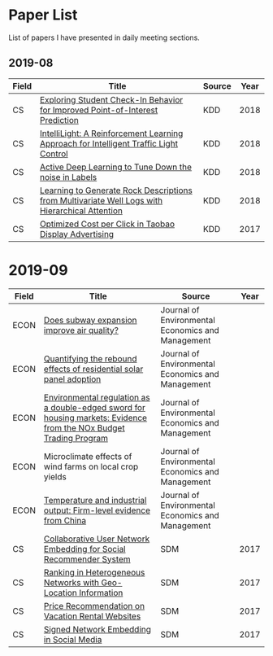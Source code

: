 # Paper List
List of papers I have presented in daily meeting sections.
## 2019-08
|Field|Title|Source|Year|
|-|-|-|-|
|CS|[Exploring Student Check-In Behavior for Improved Point-of-Interest Prediction](https://dl.acm.org/citation.cfm?id=3219902)|KDD|2018|
|CS|[IntelliLight: A Reinforcement Learning Approach for Intelligent Traffic Light Control](https://dl.acm.org/citation.cfm?id=3220096)|KDD|2018|
|CS|[Active Deep Learning to Tune Down the noise in Labels](https://dl.acm.org/citation.cfm?id=3219914)|KDD|2018|
|CS|[Learning to Generate Rock Descriptions from Multivariate Well Logs with Hierarchical Attention](https://dl.acm.org/citation.cfm?id=3098132)|KDD|2018|
|CS|[Optimized Cost per Click in Taobao Display Advertising](https://dl.acm.org/citation.cfm?id=3098134)|KDD|2017|

# 2019-09
|Field|Title|Source|Year|
|-|-|-|-|
|ECON|[Does subway expansion improve air quality?](https://www.sciencedirect.com/science/article/pii/S0095069618309173)|Journal of Environmental Economics and Management|
|ECON|[Quantifying the rebound effects of residential solar panel adoption](https://www.sciencedirect.com/science/article/abs/pii/S0095069618309203)|Journal of Environmental Economics and Management|
|ECON|[Environmental regulation as a double-edged sword for housing markets: Evidence from the NOx Budget Trading Program](https://www.sciencedirect.com/science/article/abs/pii/S0095069618304509)|Journal of Environmental Economics and Management|
|ECON|Microclimate effects of wind farms on local crop yields|Journal of Environmental Economics and Management|
|ECON|[Temperature and industrial output: Firm-level evidence from China](https://www.sciencedirect.com/science/article/abs/pii/S009506961730520X)|Journal of Environmental Economics and Management|
|CS|[Collaborative User Network Embedding for Social Recommender System](https://epubs.siam.org/doi/abs/10.1137/1.9781611974973.43)|SDM|2017|
|CS|[Ranking in Heterogeneous Networks with Geo-Location Information](https://epubs.siam.org/doi/abs/10.1137/1.9781611974973.46)|SDM|2017|
|CS|[Price Recommendation on Vacation Rental Websites](https://epubs.siam.org/doi/abs/10.1137/1.9781611974973.45)|SDM|2017|
|CS|[Signed Network Embedding in Social Media](https://epubs.siam.org/doi/abs/10.1137/1.9781611974973.37)|SDM|2017|